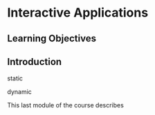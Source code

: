 # Interactive Applications

## Learning Objectives

## Introduction
static

dynamic

This last module of the course describes 
